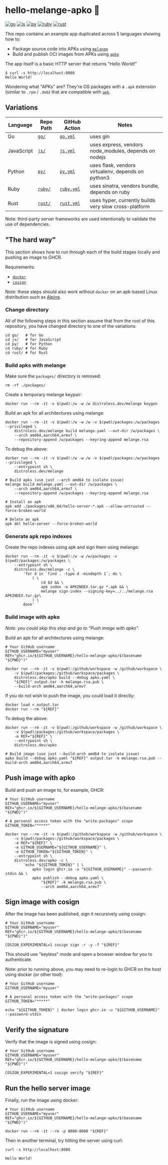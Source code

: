 # hello-melange-apko 💫

[![go](https://github.com/chainguard-dev/hello-melange-apko/actions/workflows/go.yml/badge.svg)](https://github.com/chainguard-dev/hello-melange-apko/actions/workflows/go.yml)
[![js](https://github.com/chainguard-dev/hello-melange-apko/actions/workflows/js.yml/badge.svg)](https://github.com/chainguard-dev/hello-melange-apko/actions/workflows/js.yml)
[![py](https://github.com/chainguard-dev/hello-melange-apko/actions/workflows/py.yml/badge.svg)](https://github.com/chainguard-dev/hello-melange-apko/actions/workflows/py.yml)
[![ruby](https://github.com/chainguard-dev/hello-melange-apko/actions/workflows/ruby.yml/badge.svg)](https://github.com/chainguard-dev/hello-melange-apko/actions/workflows/ruby.yml)
[![rust](https://github.com/chainguard-dev/hello-melange-apko/actions/workflows/rust.yml/badge.svg)](https://github.com/chainguard-dev/hello-melange-apko/actions/workflows/rust.yml)

This repo contains an  example app duplicated across 5 languages showing how to:

- Package source code into APKs using [`melange`](https://github.com/chainguard-dev/melange)
- Build and publish OCI images from APKs using [`apko`](https://github.com/chainguard-dev/apko)

The app itself is a basic HTTP server that returns "Hello World!"

```
$ curl -s http://localhost:8080
Hello World!
```

Wondering what "APKs" are? They're OS packages with a `.apk` extension (similar to `.rpm` / `.deb`) that are compatible with [`apk`](https://wiki.alpinelinux.org/wiki/Package_management).

## Variations

| Language   | Repo Path          | GitHub Action                                                  | Notes                                                     |
|------------|------------------- | -------------------------------------------------------------- | --------------------------------------------------------- |
| Go         | [`go/`](./go/)     | [`go.yml`](./.github/workflows/go.yml)       | uses gin                                                  |
| JavaScript | [`js/`](./js/)     | [`js.yml`](./.github/workflows/js.yml)       | uses express, vendors node_modules, depends on nodejs |
| Python     | [`py/`](./py/)     | [`py.yml`](./.github/workflows/py.yml)       | uses flask, vendors virtualenv, depends on python3    |
| Ruby       | [`ruby/`](./ruby/) | [`ruby.yml`](./.github/workflows/ruby.yml)   | uses sinatra, vendors bundle, depends on ruby         |
| Rust       | [`rust/`](./rust/) | [`rust.yml`](./.github/workflows/rust.yml)   | uses hyper, currently builds very slow cross-platform     |

Note: third-party server frameworks are used intentionally
to validate the use of dependencies.

## "The hard way"

This section shows how to run through each of the build stages locally and
pushing an image to GHCR.

Requirements:

- [`docker`](https://docs.docker.com/get-docker/)
- [`cosign`](https://docs.sigstore.dev/cosign/installation/)

Note: these steps should also work without `docker` on an apk-based Linux distribution such as [Alpine](https://www.alpinelinux.org/).

### Change directory

All of the following steps in this section assume that
from the root of this repository, you have changed directory
to one of the variations:

```
cd go/   # for Go
cd js/   # for JavaScript
cd py/   # for Python
cd ruby/ # for Ruby
cd rust/ # for Rust
```

### Build apks with melange

Make sure the `packages/` directory is removed:
```
rm -rf ./packages/
```

Create a temporary melange keypair:
```
docker run --rm -it -v $(pwd):/w -w /w distroless.dev/melange keygen
```

Build an apk for all architectures using melange:
```
docker run --rm -it -v $(pwd):/w -w /w -v $(pwd)/packages:/w/packages --privileged \
    distroless.dev/melange build melange.yaml --out-dir /w/packages \
    --arch amd64,aarch64,armv7 \
    --repository-append /w/packages --keyring-append melange.rsa
```

To debug the above:
```
docker run --rm -it -v $(pwd):/w -w /w -v $(pwd)/packages:/w/packages --privileged \
    --entrypoint sh \
    distroless.dev/melange

# Build apks (use just --arch amd64 to isolate issue)
melange build melange.yaml --out-dir /w/packages \
    --arch amd64,aarch64,armv7 \
    --repository-append /w/packages --keyring-append melange.rsa

# Install an apk
apk add ./packages/x86_64/hello-server-*.apk --allow-untrusted --force-broken-world

# Delete an apk
apk del hello-server --force-broken-world
```

### Generate apk repo indexes

Create the repo indexes using apk and sign them using melange:
```
docker run --rm -it -v $(pwd):/w -w /w/packages -v $(pwd)/packages:/w/packages \
    --entrypoint sh \
    distroless.dev/melange -c \
        'for d in `find . -type d -mindepth 1`; do \
            ( \
                cd $d && \
                apk index -o APKINDEX.tar.gz *.apk && \
                melange sign-index --signing-key=../../melange.rsa APKINDEX.tar.gz\
            ) \
        done'
```

### Build image with apko

*Note: you could skip this step and go to "Push image with apko".*

Build an apk for all architectures using melange:
```
# Your GitHub username
GITHUB_USERNAME="myuser"
REF="ghcr.io/${GITHUB_USERNAME}/hello-melange-apko/$(basename "${PWD}")"

docker run --rm -it -v $(pwd):/github/workspace -w /github/workspace \
    -v $(pwd)/packages:/github/workspace/packages \
    distroless.dev/apko build --debug apko.yaml \
    "${REF}" output.tar -k melange.rsa.pub \
    --build-arch amd64,aarch64,armv7
```

If you do not wish to push the image, you could load it directly:
```
docker load < output.tar
docker run --rm "${REF}"
```

To debug the above:
```
docker run --rm -it -v $(pwd):/github/workspace -w /github/workspace \
    -v $(pwd)/packages:/github/workspace/packages \
    -e REF="${REF}" \
    --entrypoint sh \
    distroless.dev/apko

# Build image (use just --build-arch amd64 to isolate issue)
apko build --debug apko.yaml "${REF}" output.tar -k melange.rsa.pub --build-arch amd64,aarch64,armv7
```

## Push image with apko

Build and push an image to, for example, GHCR:
```
# Your GitHub username
GITHUB_USERNAME="myuser"
REF="ghcr.io/${GITHUB_USERNAME}/hello-melange-apko/$(basename "${PWD}")"

# A personal access token with the "write:packages" scope
GITHUB_TOKEN="*****"

docker run --rm -it -v $(pwd):/github/workspace -w /github/workspace \
    -v $(pwd)/packages:/github/workspace/packages \
    -e REF="${REF}" \
    -e GITHUB_USERNAME="${GITHUB_USERNAME}" \
    -e GITHUB_TOKEN="${GITHUB_TOKEN}" \
    --entrypoint sh \
    distroless.dev/apko -c \
        'echo "${GITHUB_TOKEN}" | \
            apko login ghcr.io -u "${GITHUB_USERNAME}" --password-stdin && \
            apko publish --debug apko.yaml \
                "${REF}" -k melange.rsa.pub \
                --arch amd64,aarch64,armv7'
```

## Sign image with cosign

After the image has been published, sign it recursively using cosign:

```
# Your GitHub username
GITHUB_USERNAME="myuser"
REF="ghcr.io/${GITHUB_USERNAME}/hello-melange-apko/$(basename "${PWD}")"

COSIGN_EXPERIMENTAL=1 cosign sign -r -y -f "${REF}"
```

This should use "keyless" mode and open a browser window for you to
authenticate.

Note: prior to running above, you may need to re-login to GHCR
on the host using docker (or other tool):

```
# Your GitHub username
GITHUB_USERNAME="myuser"

# A personal access token with the "write:packages" scope
GITHUB_TOKEN="*****"

echo "${GITHUB_TOKEN}" | docker login ghcr.io -u "${GITHUB_USERNAME}" --password-stdin
```

## Verify the signature

Verify that the image is signed using cosign:

```
# Your GitHub username
GITHUB_USERNAME="myuser"
REF="ghcr.io/${GITHUB_USERNAME}/hello-melange-apko/$(basename "${PWD}")"

COSIGN_EXPERIMENTAL=1 cosign verify "${REF}"
```

## Run the hello server image

Finally, run the image using docker:

```
# Your GitHub username
GITHUB_USERNAME="myuser"
REF="ghcr.io/${GITHUB_USERNAME}/hello-melange-apko/$(basename "${PWD}")"

docker run --rm -it --rm -p 8080:8080 "${REF}"
```

Then in another terminal, try hitting the server using curl:

```
curl -s http://localhost:8080
```

```
Hello World!
```
